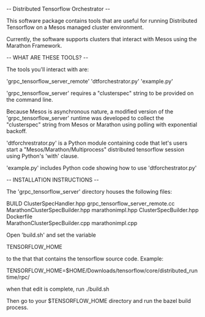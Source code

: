 -- Distributed Tensorflow Orchestrator --

This software package contains tools that are useful 
for running Distributed Tensorflow on a Mesos managed
cluster environment.

Currently, the software supports clusters that
interact with Mesos using the Marathon Framework.

-- WHAT ARE THESE TOOLS? --

The tools you'll interact with are:

 'grpc_tensorflow_server_remote'
 'dtforchestrator.py'
 'example.py'

'grpc_tensorflow_server' requires a "clusterspec" string
to be provided on the command line.

Because Mesos is asynchronous nature, a modified version
of the 'grpc_tensorflow_server' runtime was developed
to collect the "clusterspec" string from Mesos or
Marathon using polling with exponential backoff.

'dtforchrestrator.py' is a Python module containing
code that let's users start a "Mesos/Marathon/Multiprocess"
distributed tensorflow session using Python's 'with' 
clause.

'example.py' includes Python code showing how to
use 'dtforchestrator.py'

-- INSTALLATION INSTRUCTIONS --

The 'grpc_tensorflow_server' directory houses the
following files:

 BUILD
 ClusterSpecHandler.hpp
 grpc_tensorflow_server_remote.cc
 MarathonClusterSpecBuilder.hpp
 marathonimpl.hpp
 ClusterSpecBuilder.hpp
 Dockerfile  
 MarathonClusterSpecBuilder.cpp
 marathonimpl.cpp

Open 'build.sh' and set the variable

TENSORFLOW_HOME

to the that that contains the tensorflow
source code. Example:

TENSORFLOW_HOME=$HOME/Downloads/tensorflow/core/distributed_runtime/rpc/

when that edit is complete, run ./build.sh

Then go to your $TENSORFLOW_HOME directory and run the bazel
build process.
